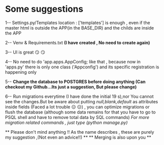 # Some suggestions 

1-- Settings.py/Templates location : ['templates'] is enough , 
    even if the master html is outside the APP(in the BASE_DIR) and the childs are inside the APP

2-- Venv & Requirements.txt **(I have created , No need to create again)**

3-- UI is great :smirk: :smirk:

4-- No need to do 'app.apps.AppConfig; like that , 
    because now in 'apps.py' there is only one class ('Appconfig') and its specific registration is happening only

5-- **Change the database to POSTGRES before doing anything (Can checkout my Github...Its  just a suggestion, But please change)**

6-- Run migrations everytime (I have done the initial 19 s),nor You cannot see the changes.But be aware about putting *null,blank,default* as attributes inside fields (Faced a lot trouble :expressionless: :expressionless:) , you can optimize migrations or flush the database (although some data remains for that you have to go to PSQL shell and have to remove total data by SQL commands)
    *For more migration related commands , just type (python manage.py)*


** Please don't mind anything !! As the name describes , these are purely my suggestion ,(Not even an advice!!) **
** Merging is also upon you **